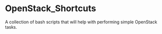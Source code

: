 # OpenStack_Shortcuts
A collection of bash scripts that will help with performing simple OpenStack tasks.
